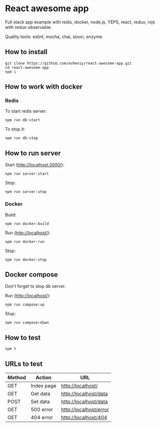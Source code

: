 # React awesome app

Full stack app example with redis, docker, node.js, YEPS, react, redux, rxjs with redux-observable.

Quality tools: eslint, mocha, chai, sinon, enzyme.

## How to install

    git clone https://github.com/evheniy/react-awesome-app.git
    cd react-awesome-app
    npm i
    
## How to work with docker

### Redis

To start redis server:
    
    npm run db:start
    
To stop it:

    npm run db:stop
    
## How to run server

Start ([http://localhost:3000/](http://localhost:3000/)):

    npm run server:start
    
Stop:

    npm run server:stop
    
### Docker

Build:

    npm run docker:build
    
Run ([http://localhost/](http://localhost/)):

    npm run docker:run

Stop:

    npm run docker:stop
    
## Docker compose

Don't forget to stop db server.

Run ([http://localhost/](http://localhost/)):

    npm run compose:up
    
Stop:

    npm run compose:down

## How to test

    npm t
    
## URLs to test

| Method | Action     | URL                                              |
|--------|------------|--------------------------------------------------|
|  GET   | Index page | [http://localhost/](http://localhost/)           |
|  GET   | Get data   | [http://localhost/data](http://localhost/data)   |
|  POST  | Set data   | [http://localhost/data](http://localhost/data)   |
|  GET   | 500 error  | [http://localhost/error](http://localhost/error) |
|  GET   | 404 error  | [http://localhost/404](http://localhost/404)     |

